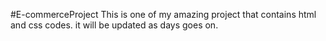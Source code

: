 #E-commerceProject
 This is one of my amazing project that contains html and css codes.
 it will be updated as days goes on.
